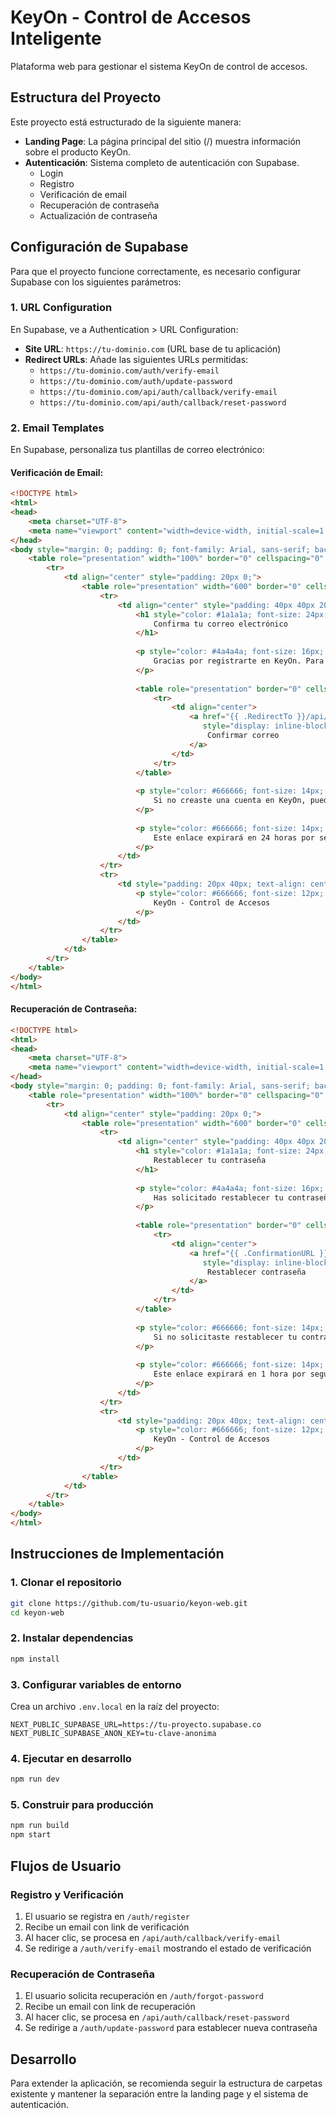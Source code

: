 # KeyOn - Control de Accesos Inteligente

Plataforma web para gestionar el sistema KeyOn de control de accesos.

## Estructura del Proyecto

Este proyecto está estructurado de la siguiente manera:

- **Landing Page**: La página principal del sitio (/) muestra información sobre el producto KeyOn.
- **Autenticación**: Sistema completo de autenticación con Supabase.
  - Login
  - Registro
  - Verificación de email
  - Recuperación de contraseña
  - Actualización de contraseña

## Configuración de Supabase

Para que el proyecto funcione correctamente, es necesario configurar Supabase con los siguientes parámetros:

### 1. URL Configuration

En Supabase, ve a Authentication > URL Configuration:

- **Site URL**: `https://tu-dominio.com` (URL base de tu aplicación)
- **Redirect URLs**: Añade las siguientes URLs permitidas:
  - `https://tu-dominio.com/auth/verify-email`
  - `https://tu-dominio.com/auth/update-password`
  - `https://tu-dominio.com/api/auth/callback/verify-email`
  - `https://tu-dominio.com/api/auth/callback/reset-password`

### 2. Email Templates

En Supabase, personaliza tus plantillas de correo electrónico:

#### Verificación de Email:

```html
<!DOCTYPE html>
<html>
<head>
    <meta charset="UTF-8">
    <meta name="viewport" content="width=device-width, initial-scale=1.0">
</head>
<body style="margin: 0; padding: 0; font-family: Arial, sans-serif; background-color: #f5f5f5;">
    <table role="presentation" width="100%" border="0" cellspacing="0" cellpadding="0">
        <tr>
            <td align="center" style="padding: 20px 0;">
                <table role="presentation" width="600" border="0" cellspacing="0" cellpadding="0" style="background-color: #ffffff; border-radius: 8px; box-shadow: 0 2px 4px rgba(0,0,0,0.1);">
                    <tr>
                        <td align="center" style="padding: 40px 40px 20px 40px;">                           
                            <h1 style="color: #1a1a1a; font-size: 24px; margin: 0 0 20px 0; font-family: Arial, sans-serif;">
                                Confirma tu correo electrónico
                            </h1>
                            
                            <p style="color: #4a4a4a; font-size: 16px; line-height: 1.6; margin: 0 0 20px 0;">
                                Gracias por registrarte en KeyOn. Para activar tu cuenta, por favor confirma tu dirección de correo electrónico.
                            </p>
                            
                            <table role="presentation" border="0" cellspacing="0" cellpadding="0" style="margin: 30px 0;">
                                <tr>
                                    <td align="center">
                                        <a href="{{ .RedirectTo }}/api/auth/callback/verify-email?token_hash={{ .TokenHash }}&type=email"
                                           style="display: inline-block; background-color: #4F46E5; color: #ffffff; text-decoration: none; padding: 12px 30px; border-radius: 6px; font-weight: normal; font-family: Arial, sans-serif;">
                                            Confirmar correo
                                        </a>
                                    </td>
                                </tr>
                            </table>
                            
                            <p style="color: #666666; font-size: 14px; line-height: 1.4; margin: 0 0 10px 0;">
                                Si no creaste una cuenta en KeyOn, puedes ignorar este mensaje.
                            </p>
                            
                            <p style="color: #666666; font-size: 14px; line-height: 1.4; margin: 0;">
                                Este enlace expirará en 24 horas por seguridad.
                            </p>
                        </td>
                    </tr>
                    <tr>
                        <td style="padding: 20px 40px; text-align: center; border-top: 1px solid #e6e6e6;">
                            <p style="color: #666666; font-size: 12px; margin: 0;">
                                KeyOn - Control de Accesos
                            </p>
                        </td>
                    </tr>
                </table>
            </td>
        </tr>
    </table>
</body>
</html>
```

#### Recuperación de Contraseña:

```html
<!DOCTYPE html>
<html>
<head>
    <meta charset="UTF-8">
    <meta name="viewport" content="width=device-width, initial-scale=1.0">
</head>
<body style="margin: 0; padding: 0; font-family: Arial, sans-serif; background-color: #f5f5f5;">
    <table role="presentation" width="100%" border="0" cellspacing="0" cellpadding="0">
        <tr>
            <td align="center" style="padding: 20px 0;">
                <table role="presentation" width="600" border="0" cellspacing="0" cellpadding="0" style="background-color: #ffffff; border-radius: 8px; box-shadow: 0 2px 4px rgba(0,0,0,0.1);">
                    <tr>
                        <td align="center" style="padding: 40px 40px 20px 40px;">                           
                            <h1 style="color: #1a1a1a; font-size: 24px; margin: 0 0 20px 0; font-family: Arial, sans-serif;">
                                Restablecer tu contraseña
                            </h1>
                            
                            <p style="color: #4a4a4a; font-size: 16px; line-height: 1.6; margin: 0 0 20px 0;">
                                Has solicitado restablecer tu contraseña en KeyOn. Haz clic en el botón de abajo para crear una nueva contraseña.
                            </p>
                            
                            <table role="presentation" border="0" cellspacing="0" cellpadding="0" style="margin: 30px 0;">
                                <tr>
                                    <td align="center">
                                        <a href="{{ .ConfirmationURL }}"
                                           style="display: inline-block; background-color: #4F46E5; color: #ffffff; text-decoration: none; padding: 12px 30px; border-radius: 6px; font-weight: normal; font-family: Arial, sans-serif;">
                                            Restablecer contraseña
                                        </a>
                                    </td>
                                </tr>
                            </table>
                            
                            <p style="color: #666666; font-size: 14px; line-height: 1.4; margin: 0 0 10px 0;">
                                Si no solicitaste restablecer tu contraseña, puedes ignorar este mensaje. Tu contraseña actual seguirá funcionando.
                            </p>
                            
                            <p style="color: #666666; font-size: 14px; line-height: 1.4; margin: 0;">
                                Este enlace expirará en 1 hora por seguridad.
                            </p>
                        </td>
                    </tr>
                    <tr>
                        <td style="padding: 20px 40px; text-align: center; border-top: 1px solid #e6e6e6;">
                            <p style="color: #666666; font-size: 12px; margin: 0;">
                                KeyOn - Control de Accesos
                            </p>
                        </td>
                    </tr>
                </table>
            </td>
        </tr>
    </table>
</body>
</html>
```

## Instrucciones de Implementación

### 1. Clonar el repositorio

```bash
git clone https://github.com/tu-usuario/keyon-web.git
cd keyon-web
```

### 2. Instalar dependencias

```bash
npm install
```

### 3. Configurar variables de entorno

Crea un archivo `.env.local` en la raíz del proyecto:

```
NEXT_PUBLIC_SUPABASE_URL=https://tu-proyecto.supabase.co
NEXT_PUBLIC_SUPABASE_ANON_KEY=tu-clave-anonima
```

### 4. Ejecutar en desarrollo

```bash
npm run dev
```

### 5. Construir para producción

```bash
npm run build
npm start
```

## Flujos de Usuario

### Registro y Verificación

1. El usuario se registra en `/auth/register`
2. Recibe un email con link de verificación
3. Al hacer clic, se procesa en `/api/auth/callback/verify-email`
4. Se redirige a `/auth/verify-email` mostrando el estado de verificación

### Recuperación de Contraseña

1. El usuario solicita recuperación en `/auth/forgot-password`
2. Recibe un email con link de recuperación
3. Al hacer clic, se procesa en `/api/auth/callback/reset-password`
4. Se redirige a `/auth/update-password` para establecer nueva contraseña

## Desarrollo

Para extender la aplicación, se recomienda seguir la estructura de carpetas existente y mantener la separación entre la landing page y el sistema de autenticación.
